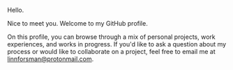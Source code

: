 Hello.

Nice to meet you. Welcome to my GitHub profile. 

On this profile, you can browse through a mix of personal projects, work experiences, and works in progress. If you'd like to ask a question about my process or would like to collaborate on a project, feel free to email me at linnforsman@protonmail.com.

